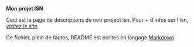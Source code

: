 **Mon projet ISN**

Ceci est la page de descriptions de notr project isn.
Pour + d'infos sur l'isn, [*visitez le site*](http://eduscol.education.fr/cid59678/presentation.html).

Ce fichier, plein de fautes, README est écrites en langage [Markdown](http://fr.wikipedia.org/wiki/Markdown)